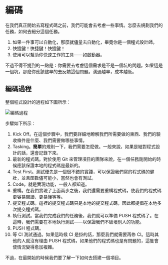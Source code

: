 編碼
===

在我們真正開始去寫程式碼之前，我們可能會去考慮一些事情。怎麼去規劃我們的任務，如何去細分這個任務。

1. 如果一件事可以自動化，那麼就儘量去自動化，畢竟你是一個程式設計師。
2. 快捷鍵！快捷鍵！快捷鍵！
3. 使用可以幫助你快速工作的工具——如啟動器。

不過不得不提到的一點是：你需要去考慮這個需求是不是一個坑的問題。如果這是一個坑，那麼你應該儘早的去反饋這個問題。溝通越早，成本越低。

編碼過程
---

整個程式設計的過程如下圖所示：

![編碼過程](assets/article/chapter3/coding.png)

步驟如下所示：

1. Kick Off。在這個步驟中，我們要詳細地瞭解我們所需要做的東西、我們的驗收條件是什麼、我們需要做哪些事情。
2. Tasking。**簡單**的規則一下，我們需要怎麼做。一般來說，如果是結對程式設計的話，還會記錄下來。
3. 最新的程式碼。對於使用 Git 來管理項目的團隊來說，在一個任務剛開始的時候應該保證本地的程式碼是最新的。
4. Test First。測試優先是一個很不錯的實踐，可以保證我們寫的程式碼的健壯，並且函數儘可能小，當然也會有測試。
5. Code。就是實現功能，一般人都知道。
6. 重構。在我們實現了上面兩步之後，我們還需要重構程式碼，使我們的程式碼更容易閱讀、更易懂等等。
7. 提交程式碼。這裡的提交程式碼只是本地的提交程式碼，因此都提倡在本地多次提交程式碼。
8. 執行測試。當我們完成我們的任務後，我們就可以準備 PUSH 程式碼了。在這時，我們需要在本地執行測試——以保證我們不破壞別人的功能。
9. PUSH 程式碼。
10. 等 CI 測試通過。如果這時候 CI 是掛的話，那麼我們就需要再修 CI。這時其他的人就沒有理由 PUSH 程式碼，如果他們的程式碼也是有問題的，這隻會使情況變得愈加複雜。

不過，在最開始的時候我們要了解一下如何去搭建一個項目。
